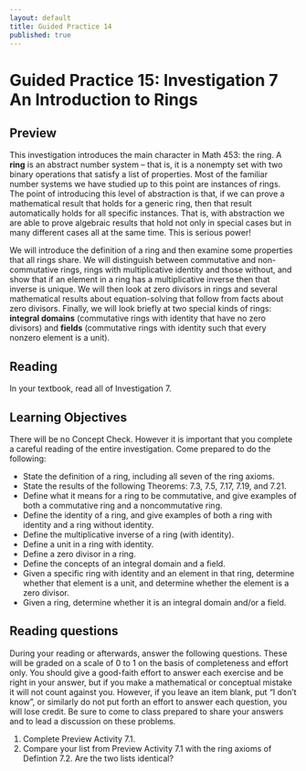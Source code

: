 ```yaml
---
layout: default
title: Guided Practice 14
published: true
---
```



# Guided Practice 15: Investigation 7 An Introduction to Rings

## Preview

This investigation introduces the main character in Math 453: the ring. A __ring__ is an abstract number system – that is, it is a nonempty set with two binary operations that satisfy a list of properties. Most of the familiar number systems we have studied up to this point are instances of rings. The point of introducing this level of abstraction is that, if we can prove a mathematical result that holds for a generic ring, then that result automatically holds for all specific instances. That is, with abstraction we are able to prove algebraic results that hold not only in special cases but in many different cases all at the same time. This is serious power!

We will introduce the definition of a ring and then examine some properties that all rings share. We will distinguish between commutative and non-commutative rings, rings with multiplicative identity and those without, and show that if an element in a ring has a multiplicative inverse then that inverse is unique. We will then look at zero divisors in rings and several mathematical results about equation-solving that follow from facts about zero divisors. Finally, we will look briefly at two special kinds of rings: __integral domains__ (commutative rings with identity that have no zero divisors) and __fields__ (commutative rings with identity such that every nonzero element is a unit).

## Reading

In your textbook, read all of Investigation 7.

## Learning Objectives 

There will be no Concept Check. However it is important that you complete a careful reading of the entire investigation. Come prepared to do the following:

+ State the definition of a ring, including all seven of the ring axioms.
+ State the results of the following Theorems: 7.3, 7.5, 7.17, 7.19, and 7.21.
+ Define what it means for a ring to be commutative, and give examples of both a commutative ring and a noncommutative ring.
+ Define the identity of a ring, and give examples of both a ring with identity and a ring without identity.
+ Define the multiplicative inverse of a ring (with identity).
+ Define a unit in a ring with identity.
+ Define a zero divisor in a ring.
+ Define the concepts of an integral domain and a field.
+ Given a specific ring with identity and an element in that ring, determine whether that element is a unit, and determine whether the element is a zero divisor.
+ Given a ring, determine whether it is an integral domain and/or a field.

## Reading questions

During your reading or afterwards, answer the following questions. These will be graded on a scale of 0 to 1 on the basis of completeness and effort only. You should give a good-faith effort to answer each exercise and be right in your answer, but if you make a mathematical or conceptual mistake it will not count against you. However, if you leave an item blank, put “I don’t know”, or similarly do not put forth an effort to answer each question, you will lose credit. Be sure to come to class prepared to share your answers and to lead a discussion on these problems.

1. Complete Preview Activity 7.1. 
2. Compare your list from Preview Activity 7.1 with the ring axioms of Defintion 7.2. Are the two lists identical?

